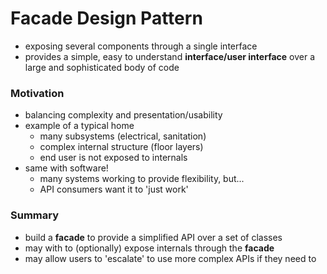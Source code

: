 # Facade Design Pattern

- exposing several components through a single interface
- provides a simple, easy to understand **interface/user interface** over a large and sophisticated body of code


### Motivation

- balancing complexity and presentation/usability
- example of a typical home
	- many subsystems (electrical, sanitation)
	- complex internal structure (floor layers)
	- end user is not exposed to internals
- same with software!
	- many systems working to provide flexibility, but...
	- API consumers want it to 'just work'


### Summary

- build a **facade** to provide a simplified API over a set of classes
- may with to (optionally) expose internals through the **facade**
- may allow users to 'escalate' to use more complex APIs if they need to
